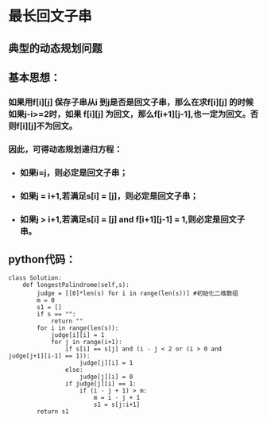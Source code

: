 # 最长回文子串

## 典型的动态规划问题
## 基本思想：
### 如果用f[i][j] 保存子串从i 到j是否是回文子串，那么在求f[i][j] 的时候如果j-i>=2时，如果 f[i][j] 为回文，那么f[i+1][j-1],也一定为回文。否则f[i][j]不为回文。
### 因此，可得动态规划递归方程：
* ### 如果i=j，则必定是回文子串；
* ### 如果j = i+1,若满足s[i] = [j]，则必定是回文子串；
* ### 如果j > i+1,若满足s[i] = [j] and f[i+1][j-1] = 1,则必定是回文子串。

## python代码：
```
class Solution:
    def longestPalindrome(self,s):
        judge = [[0]*len(s) for i in range(len(s))] #初始化二维数组
        m = 0
        s1 = []
        if s == "":
            return ""
        for i in range(len(s)):
            judge[i][i] = 1
            for j in range(i+1):
                if s[i] == s[j] and (i - j < 2 or (i > 0 and judge[j+1][i-1] == 1)):
                    judge[j][i] = 1
                else:
                    judge[j][i] = 0
                if judge[j][i] == 1:
                    if (i - j + 1) > m:
                        m = i - j + 1
                        s1 = s[j:i+1]
        return s1
```